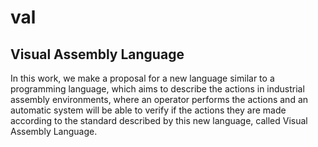 # val
## Visual Assembly Language
In this work, we make a proposal for a new language similar to a programming language, which aims to describe the actions in industrial assembly environments, where an operator performs the actions and an automatic system will be able to verify if the actions they are made according to the standard described by this new language, called Visual Assembly Language.
